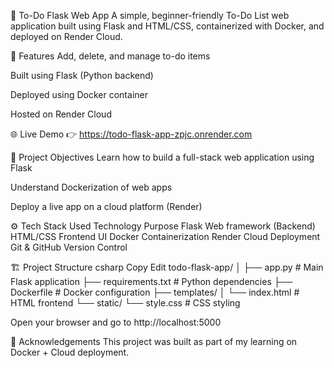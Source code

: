 📝 To-Do Flask Web App
A simple, beginner-friendly To-Do List web application built using Flask and HTML/CSS, containerized with Docker, and deployed on Render Cloud.

📌 Features
Add, delete, and manage to-do items

Built using Flask (Python backend)

Deployed using Docker container

Hosted on Render Cloud

🌐 Live Demo
👉  https://todo-flask-app-zpjc.onrender.com

🎯 Project Objectives
Learn how to build a full-stack web application using Flask

Understand Dockerization of web apps

Deploy a live app on a cloud platform (Render)

⚙️ Tech Stack Used
Technology	Purpose
Flask	Web framework (Backend)
HTML/CSS	Frontend UI
Docker	Containerization
Render	Cloud Deployment
Git & GitHub	Version Control

🏗️ Project Structure
csharp
Copy
Edit
todo-flask-app/
│
├── app.py               # Main Flask application
├── requirements.txt     # Python dependencies
├── Dockerfile           # Docker configuration
├── templates/
│   └── index.html       # HTML frontend
└── static/
    └── style.css        # CSS styling

Open your browser and go to http://localhost:5000




🙌 Acknowledgements
This project was built as part of my learning on Docker + Cloud deployment.
